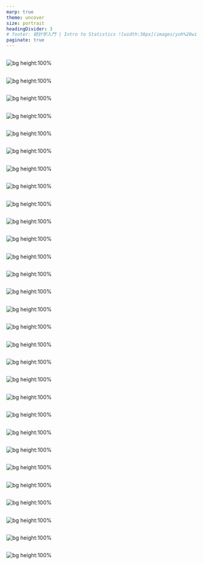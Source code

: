 ```yaml
---
marp: true
theme: uncover
size: portrait 
headingDivider: 3
# footer: 統計学入門 | Intro to Statistics ![width:30px](images/yoh%20with%20globe.png)
paginate: true
---
```


##
![bg height:100%](building/%E4%B8%96%E7%94%B0%E8%B0%B7%E5%8C%BA.png) 
##
![bg height:100%](building/%E4%B8%AD%E5%A4%AE%E5%8C%BA.png) 
##
![bg height:100%](building/%E4%B8%AD%E9%87%8E%E5%8C%BA.png) 
##
![bg height:100%](building/%E5%8C%97%E5%8C%BA.png) 
##
![bg height:100%](building/%E5%8D%83%E4%BB%A3%E7%94%B0%E5%8C%BA.png) 
##
![bg height:100%](building/%E5%8F%B0%E6%9D%B1%E5%8C%BA.png) 
##
![bg height:100%](building/%E5%92%8C%E5%85%89%E5%B8%82.png) 
##
![bg height:100%](building/%E5%93%81%E5%B7%9D%E5%8C%BA.png) 
##
![bg height:100%](building/%E5%A2%A8%E7%94%B0%E5%8C%BA.png) 
##
![bg height:100%](building/%E5%A4%A7%E7%94%B0%E5%8C%BA.png) 
##
![bg height:100%](building/%E6%96%87%E4%BA%AC%E5%8C%BA.png) 
##
![bg height:100%](building/%E6%96%B0%E5%AE%BF%E5%8C%BA.png) 
##
![bg height:100%](building/%E6%96%B0%E5%BA%A7%E5%B8%82.png) 
##
![bg height:100%](building/%E6%9D%89%E4%B8%A6%E5%8C%BA.png) 
##
![bg height:100%](building/%E6%9D%BF%E6%A9%8B%E5%8C%BA.png) 
##
![bg height:100%](building/%E6%AD%A6%E8%94%B5%E9%87%8E%E5%B8%82.png) 
##
![bg height:100%](building/%E6%B1%9F%E6%88%B8%E5%B7%9D%E5%8C%BA.png) 
##
![bg height:100%](building/%E6%B1%9F%E6%9D%B1%E5%8C%BA.png) 
##
![bg height:100%](building/%E6%B8%8B%E8%B0%B7%E5%8C%BA.png) 
##
![bg height:100%](building/%E6%B8%AF%E5%8C%BA.png) 
##
![bg height:100%](building/%E7%8B%9B%E6%B1%9F%E5%B8%82.png) 
##
![bg height:100%](building/%E7%9B%AE%E9%BB%92%E5%8C%BA.png) 
##
![bg height:100%](building/%E7%B7%B4%E9%A6%AC%E5%8C%BA.png) 
##
![bg height:100%](building/%E8%8D%92%E5%B7%9D%E5%8C%BA.png) 
##
![bg height:100%](building/%E8%91%9B%E9%A3%BE%E5%8C%BA.png) 
##
![bg height:100%](building/%E8%A5%BF%E6%9D%B1%E4%BA%AC%E5%B8%82.png) 
##
![bg height:100%](building/%E8%AA%BF%E5%B8%83%E5%B8%82.png) 
##
![bg height:100%](building/%E8%B1%8A%E5%B3%B6%E5%8C%BA.png) 
##
![bg height:100%](building/%E8%B6%B3%E7%AB%8B%E5%8C%BA.png) 
